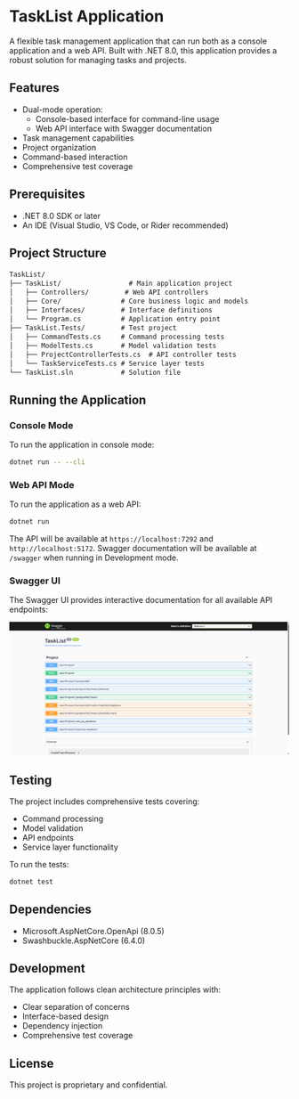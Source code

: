 # TaskList Application

A flexible task management application that can run both as a console application and a web API. Built with .NET 8.0, this application provides a robust solution for managing tasks and projects.

## Features

- Dual-mode operation:
  - Console-based interface for command-line usage
  - Web API interface with Swagger documentation
- Task management capabilities
- Project organization
- Command-based interaction
- Comprehensive test coverage

## Prerequisites

- .NET 8.0 SDK or later
- An IDE (Visual Studio, VS Code, or Rider recommended)

## Project Structure

```
TaskList/
├── TaskList/                 # Main application project
│   ├── Controllers/         # Web API controllers
│   ├── Core/               # Core business logic and models
│   ├── Interfaces/         # Interface definitions
│   └── Program.cs          # Application entry point
├── TaskList.Tests/         # Test project
│   ├── CommandTests.cs     # Command processing tests
│   ├── ModelTests.cs       # Model validation tests
│   ├── ProjectControllerTests.cs  # API controller tests
│   └── TaskServiceTests.cs # Service layer tests
└── TaskList.sln            # Solution file
```

## Running the Application

### Console Mode

To run the application in console mode:

```bash
dotnet run -- --cli
```

### Web API Mode

To run the application as a web API:

```bash
dotnet run
```

The API will be available at `https://localhost:7292` and `http://localhost:5172`.
Swagger documentation will be available at `/swagger` when running in Development mode.

### Swagger UI

The Swagger UI provides interactive documentation for all available API endpoints:

![Swagger UI](docs/swagger-ui.png)

## Testing

The project includes comprehensive tests covering:

- Command processing
- Model validation
- API endpoints
- Service layer functionality

To run the tests:

```bash
dotnet test
```

## Dependencies

- Microsoft.AspNetCore.OpenApi (8.0.5)
- Swashbuckle.AspNetCore (6.4.0)

## Development

The application follows clean architecture principles with:

- Clear separation of concerns
- Interface-based design
- Dependency injection
- Comprehensive test coverage

## License

This project is proprietary and confidential.
